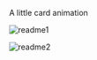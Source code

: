 A little card animation

![readme1](https://user-images.githubusercontent.com/81442452/114954692-0ba88600-9e53-11eb-8fe8-1060a55ce18b.png)


![readme2](https://user-images.githubusercontent.com/81442452/114954705-0fd4a380-9e53-11eb-8c6f-eabafa014cf0.png)
